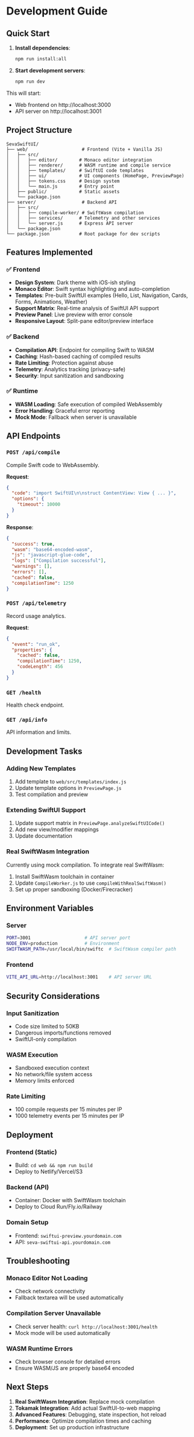 # Development Guide

## Quick Start

1. **Install dependencies**:
   ```bash
   npm run install:all
   ```

2. **Start development servers**:
   ```bash
   npm run dev
   ```

This will start:
- Web frontend on http://localhost:3000
- API server on http://localhost:3001

## Project Structure

```
SevaSwiftUI/
├── web/                    # Frontend (Vite + Vanilla JS)
│   ├── src/
│   │   ├── editor/        # Monaco editor integration
│   │   ├── renderer/      # WASM runtime and compile service
│   │   ├── templates/     # SwiftUI code templates
│   │   ├── ui/            # UI components (HomePage, PreviewPage)
│   │   ├── tokens.css     # Design system
│   │   └── main.js        # Entry point
│   ├── public/            # Static assets
│   └── package.json
├── server/                 # Backend API
│   ├── src/
│   │   ├── compile-worker/ # SwiftWasm compilation
│   │   ├── services/      # Telemetry and other services
│   │   └── server.js      # Express API server
│   └── package.json
└── package.json           # Root package for dev scripts
```

## Features Implemented

### ✅ Frontend
- **Design System**: Dark theme with iOS-ish styling
- **Monaco Editor**: Swift syntax highlighting and auto-completion
- **Templates**: Pre-built SwiftUI examples (Hello, List, Navigation, Cards, Forms, Animations, Weather)
- **Support Matrix**: Real-time analysis of SwiftUI API support
- **Preview Panel**: Live preview with error console
- **Responsive Layout**: Split-pane editor/preview interface

### ✅ Backend
- **Compilation API**: Endpoint for compiling Swift to WASM
- **Caching**: Hash-based caching of compiled results
- **Rate Limiting**: Protection against abuse
- **Telemetry**: Analytics tracking (privacy-safe)
- **Security**: Input sanitization and sandboxing

### ✅ Runtime
- **WASM Loading**: Safe execution of compiled WebAssembly
- **Error Handling**: Graceful error reporting
- **Mock Mode**: Fallback when server is unavailable

## API Endpoints

### `POST /api/compile`
Compile Swift code to WebAssembly.

**Request**:
```json
{
  "code": "import SwiftUI\n\nstruct ContentView: View { ... }",
  "options": {
    "timeout": 10000
  }
}
```

**Response**:
```json
{
  "success": true,
  "wasm": "base64-encoded-wasm",
  "js": "javascript-glue-code",
  "logs": ["Compilation successful"],
  "warnings": [],
  "errors": [],
  "cached": false,
  "compilationTime": 1250
}
```

### `POST /api/telemetry`
Record usage analytics.

**Request**:
```json
{
  "event": "run_ok",
  "properties": {
    "cached": false,
    "compilationTime": 1250,
    "codeLength": 456
  }
}
```

### `GET /health`
Health check endpoint.

### `GET /api/info`
API information and limits.

## Development Tasks

### Adding New Templates
1. Add template to `web/src/templates/index.js`
2. Update template options in `PreviewPage.js`
3. Test compilation and preview

### Extending SwiftUI Support
1. Update support matrix in `PreviewPage.analyzeSwiftUICode()`
2. Add new view/modifier mappings
3. Update documentation

### Real SwiftWasm Integration
Currently using mock compilation. To integrate real SwiftWasm:

1. Install SwiftWasm toolchain in container
2. Update `CompileWorker.js` to use `compileWithRealSwiftWasm()`
3. Set up proper sandboxing (Docker/Firecracker)

## Environment Variables

### Server
```bash
PORT=3001                    # API server port
NODE_ENV=production          # Environment
SWIFTWASM_PATH=/usr/local/bin/swiftc  # SwiftWasm compiler path
```

### Frontend
```bash
VITE_API_URL=http://localhost:3001    # API server URL
```

## Security Considerations

### Input Sanitization
- Code size limited to 50KB
- Dangerous imports/functions removed
- SwiftUI-only compilation

### WASM Execution
- Sandboxed execution context
- No network/file system access
- Memory limits enforced

### Rate Limiting
- 100 compile requests per 15 minutes per IP
- 1000 telemetry events per 15 minutes per IP

## Deployment

### Frontend (Static)
- Build: `cd web && npm run build`
- Deploy to Netlify/Vercel/S3

### Backend (API)
- Container: Docker with SwiftWasm toolchain
- Deploy to Cloud Run/Fly.io/Railway

### Domain Setup
- Frontend: `swiftui-preview.yourdomain.com`
- API: `seva-swiftui-api.yourdomain.com`

## Troubleshooting

### Monaco Editor Not Loading
- Check network connectivity
- Fallback textarea will be used automatically

### Compilation Server Unavailable
- Check server health: `curl http://localhost:3001/health`
- Mock mode will be used automatically

### WASM Runtime Errors
- Check browser console for detailed errors
- Ensure WASM/JS are properly base64 encoded

## Next Steps

1. **Real SwiftWasm Integration**: Replace mock compilation
2. **Tokamak Integration**: Add actual SwiftUI-to-web mapping
3. **Advanced Features**: Debugging, state inspection, hot reload
4. **Performance**: Optimize compilation times and caching
5. **Deployment**: Set up production infrastructure
